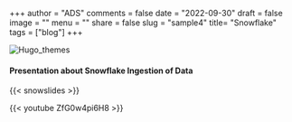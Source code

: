 +++
author = "ADS"
comments = false
date = "2022-09-30"
draft = false
image = ""
menu = ""
share = false
slug = "sample4"
title= "Snowflake"
tags = ["blog"]
+++


![Hugo_themes](/blog/images/snowflake_01.png)

#### Presentation about Snowflake Ingestion of Data

{{< snowslides  >}}

{{< youtube ZfG0w4pi6H8 >}}